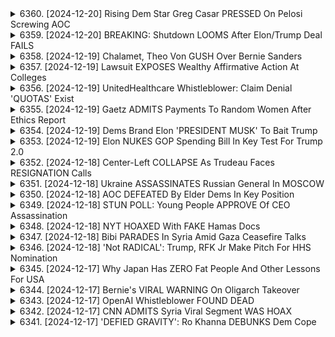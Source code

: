 <details>
<summary>6360. [2024-12-20] Rising Dem Star Greg Casar PRESSED On Pelosi Screwing AOC</summary><br>

<a href="https://www.youtube.com/watch?v=axj2NG0xUao" target="_blank">
    <img src="https://img.youtube.com/vi/axj2NG0xUao/maxresdefault.jpg" 
        alt="[Youtube]" width="200">
</a>

# Rising Dem Star Greg Casar PRESSED On Pelosi Screwing AOC

## 下议员采访内容要点整理

本次访谈聚焦于下议员对政治策略、进取主义组织和胜选议题的观点。

**I. 政治策略与妥协**

*   **胜选目的:** 下议员坚信政治胜选的目的在于统治和帮助人民，而非不择手段地获胜。
*   **妥协的立场:** 下议员反对完全为了胜选而牺牲原则和价值观，并认为政治家应该坚持自身的信念。
*   **胜选与价值:** 下议员认为政治胜选必须与保护民众利益相结合，避免为了赢而做出伤害选民的行为。
*   **与理想主义者的平衡：** 下议员坦言与坚持“宁愿正义落败也不愿不正当获胜”的理想主义者存在分歧，但仍然保持沟通。

**II. 进步主义组织的挑战与合作**

*   **进步性组织的演变：** 下议员认为许多进步性组织不再依赖基金会资助，而是更多地依靠成员制模式。这使得这些组织拥有了更高的自主性和影响力。
*   **与民主党合作：** 下议员观察到，进步性组织与企业民主党人之间的关系仍然紧张，某些企业民主党人倾向于妥协以求胜选。
*   **挑战与应对：** 下议员认为，进步性组织需要学习如何更好地发挥其力量，并通过与民主党建立合作关系来实现其目标。
*   **议员的角色：** 下议员强调议员有权决定自己的行动和言论，不应被外部力量左右。

**III. 政治斗争与民众视角**

*   **政治斗争的常态:** 下议员指出，政治家在工作中必然会面临反对和压力，这是常态。
*   **民众沟通的重要性:** 下议员强调与民众保持沟通非常重要，并表示自己经常在日常生活中受到民众的关注和反馈。
*   **Zoning 与社区影响:** 下议员特别提到 zoning (区域规划) 对社区发展的影响，并强调其重要性。

**IV. 进取主义 (Progressive) 领导的崛起**

*   **进步领导力量:** 下议员称，选出更多进取主义的领导人，不代表需要牺牲民众利益去换取胜利，而是应该尽一切努力避免灾难发生。
*   **争取多数力量的价值：** 下议员强调争取大多数人民的支持，对抗宣传攻势，避免负面后果。

总的来说，下议员的观点倾向于兼顾政治现实与理想主义，既重视胜选的重要性，又强调原则底线和民众利益。
</details>

<details>
<summary>6359. [2024-12-20] BREAKING: Shutdown LOOMS After Elon/Trump Deal FAILS</summary><br>

<a href="https://www.youtube.com/watch?v=R74wLT9BrNE" target="_blank">
    <img src="https://img.youtube.com/vi/R74wLT9BrNE/maxresdefault.jpg" 
        alt="[Youtube]" width="200">
</a>

# BREAKING: Shutdown LOOMS After Elon/Trump Deal FAILS

## 對美國政府預算談判及共和黨內鬥的整理分析 (基於提供的文本)

以下針對所提供的文本內容進行重點整理，以小節形式呈現並使用正式用語：

**I. 當前情勢總覽**

*   **預算僵局與拍賣邊緣:** 美國聯邦政府預計可能於今晚(文本發表時)午夜陷入停擺，預算談判陷入僵局，令政府運作面臨風險。
*   **多位重要人物參與談判:** 對話核心為總統川普、自由派共和黨員 (如 Chip Roy)、意識形態立場明確的伊隆·馬斯克 (Elon Musk)、以及眾議院院長麥克·強森 (Mike Johnson)。
*   **缺乏明確共識:** 目前各方未能達成任何有意義的共識，可能需要進一步調整方案。

**II. 共和黨內鬥分析**

*   **川普與伊隆·馬斯克的權力動向:** 馬斯克試圖挑戰川普於共和黨內的權威地位，兩人在黨內影響力形成對峙。
*   **意識形態分歧:** 川普和馬斯克在政府治理方向上存在顯著差異：
    *   **川普:** 強調實用主義，缺乏堅定意識形態立場，更注重政治可行性和迎合選民而非理論性考量。
    *   **馬斯క్:** 持有強烈自由意志主義立場，強調政府精簡、削減開支，但政策方向可能與民眾實際需求脫節。
*   **兩者的政治立場差異:** 馬斯克讚賞批評貿易障礙的哈維爾·馬雷 (Javier Milei)，但此舉與川普過去的政策主張相悖。
*   **共和黨內派系的立場差異:**
    *   **自由派 (如 Chip Roy):** 傾向於推動削減開支和政府精簡，並試圖說明政策給予選民的理由。
    *   **溫和派 (如保羅·萊恩, 克文·麦卡锡):** 傾向於彌合黨內分歧。

**III. 重要議題的敏感性**

*   **削減開支的爭議：** 馬斯克提議削減政府開支，包括兒童癌症研究等項目，引發爭議。此舉可能對選民造成負面影響。
*   **社會福利的爭議:** 馬斯克暗示社會保障體系存在問題，加劇了社會福利相關政策的爭議。

**IV. 川普的策略與動機**

*   **喜歡黨內競爭：** 川普可能樂於看到黨內競爭，認為此舉更有利於強化自身的政治地位。
*   **注重戲劇性：** 川普熱衷於創造戲劇性氛圍，並享受黨內衝突。

**V. 結論與展望**

*   **局勢不明朗：** 目前的預算談判及其共和黨內鬥局勢複雜，未來走向難以預測。
*   **可能達成妥協：** 雖然局勢緊張，但各方仍有可能在最後時刻達成暫時性的妥協方案。
*   **關注議題發展：** 美國聯邦政府的預算談判，以及共和黨內鬥，將持續影響美國政治發展。

希望以上整理對您有所幫助。
</details>

<details>
<summary>6358. [2024-12-19] Chalamet, Theo Von GUSH Over Bernie Sanders</summary><br>

<a href="https://www.youtube.com/watch?v=KRkqJ6mcffY" target="_blank">
    <img src="https://img.youtube.com/vi/KRkqJ6mcffY/maxresdefault.jpg" 
        alt="[Youtube]" width="200">
</a>

# Chalamet, Theo Von GUSH Over Bernie Sanders

以下是對這段說話內容的重點整理，以正式用語和條列式呈現：

**一、選舉與黨內動態**

*   **總統候選人支持度：** 發言者認為民主黨的派特·巴特吉格（Pete Buttigieg）有潛力成為強勁的總統候選人，並對其在2024年上議院選舉中的勝利充滿樂觀。
*   **媒體影響力：** 強調擺脫自由派機構的鐵腕控制，認為這將創造更多可能性，並為政治格局帶來變革。
*   **黨內意見分歧：** 提到民主黨內對不同候選人的支持度，以及媒體對這些候選人的影響。
*   **選舉策略：** 質疑傳統的選舉策略，例如賓州、密西根州等地點的重要性、以及在葡萄酒洞穴舉辦資金籌措活動等。

**二、政策及政治議題**

*   **運輸政策：** 提到巴特吉格擔任運輸部長所做的貢獻，以及現階段航空運費和相關政策問題。
*   **醫療保健議題：** 提及與醫療保健相關的討論，並計畫就此與馬特·布朗寧（Matt Borning）進行交流
*   **CRS與政策分析：** 強調CRS（國會研究服務處）報告和政策分析對節目的重要性，以及對未來幾年政治的潛在影響。
*   **政府運作：** 關注政府運作及任何潛在的政府停擺事件。

**三、節目及媒體策略**

*   **節目定位：** 強調節目內容以分析時事、政策和選舉議題為主。
*   **節目贊助：** 感謝高級贊助者的支持，認為他們的贊助是節目得以運作的基礎。
*   **休息計畫：** 表示將減少內容產出，以讓製作團隊獲得休息，但將保持不定期的更新。
*   **內容回顧：** 告知觀眾，會將今年最佳的影片片段和突發事件進行整理，以供回顧。
*   **未來計畫：** 預告將會分享關於內部資訊和其他內容的更新。

**四、對聽眾及贊助者的感謝**

*   **感謝贊助者：** 強烈表達對高級贊助者的感激之情。
*   **祝福聽眾：** 向聽眾送上新年祝福和假期的祝福。
*   **分享及訂閱：** 鼓勵觀眾分享節目並訂閱breakingpoints.com，以獲得完整內容和支援獨立媒體。

**總結：**

整體內容涵蓋了美國政治的選舉動態、政策議題、媒體影響以及節目的運營與發展。發言者不僅對特定候選人寄予厚望，更強調獨立媒體的重要性及對聽眾和贊助者的感謝，並對未來的節目內容做出了預告。
</details>

<details>
<summary>6357. [2024-12-19] Lawsuit EXPOSES Wealthy Affirmative Action At Colleges</summary><br>

<a href="https://www.youtube.com/watch?v=3N4jDp44bZU" target="_blank">
    <img src="https://img.youtube.com/vi/3N4jDp44bZU/maxresdefault.jpg" 
        alt="[Youtube]" width="200">
</a>

# Lawsuit EXPOSES Wealthy Affirmative Action At Colleges

## 演講內容重點整理：財富差異、肯定性行動和大學招生

以下為演講內容重點整理，以條列格式及小節區分：

**第一節：財富差距概述**

*   **差距程度：** 演講者指出，美國白人家庭平均資產為28.5萬美元，而黑人家庭則為4.5萬美元，差距超過 6 倍。 
*   **資料來源：** 此數據來自2022年的資料
*   **歷史因素：** 強調歷史上的種族歧視，特別是在住宅方面的歧視 (例如：紅線政策)造成現在的財富差距。
*   **近期因素：** 指出 2008 年金融危機和 2010 年之後的房地产复苏加劇了財富差距。 低收入者，特別是非裔和拉丁裔家庭，受到的影響比白人家庭更嚴重。

**第二節：財富差距統計的解讀**

*   **平均數的局限性：** 演講者批評使用平均數來衡量財富差距，因為平均數被極高資産持有者（例如：Elon Musk）扭曲了真實情況。
*   **中位數的優勢：** 建議使用中位數來更準確地呈現財富分配情況。
*   **種族內部差距：** 強調即使在相同種族群體內，財富分配也存在不均。
*    **種族差距的複雜性：**  強調並非種族本質導致差異，而是歷史及現代社會結構導致的結果。

**第​三​節​：​肯定​性​行動​和​大學​招生**

*   **肯定性行動的成效：** 演講者質疑肯定性行動是否成功縮小了財富差距，尤其是在最頂層（0.1%）的階層中。
*   **遺產招生制度：** 強烈批評遺產招生制度 (legacies) 造成的不公平，認為這使得富裕階層的子孫更容易入場大學。
*   **呼籲改革：** 建議廢除遺產招生制度，並對大學招生制度進行改革，以確保更公平的競爭環境。
*   **金钱影響：** 批评大學捐款能大幅提高子女進入名校機會，认为这是一种特殊的歧视。

**第​四​節​：​總結及呼籲**

*   **關注中產階級：** 表達了對將重點放在縮小中產階級和富裕階級之間的差距，而非僅僅多元化頂層階級的觀點。
*   **批判平均值：** 再次強調使用平均數來評估財富差距的局限性，並呼籲使用更準確的統計指標。
*   **支持獨立媒體：** 呼籲觀眾支持獨立媒體，並鼓勵通過「按讚」和評論來分享演講內容。

**總結：**

演講者深入分析了美國的財富差距，指出了影響因素，並對肯定的行動及大學招生制度提出了批評，呼籲對制度進行改革，以創造更公平、更具包容性的社會。
</details>

<details>
<summary>6356. [2024-12-19] UnitedHealthcare Whistleblower: Claim Denial 'QUOTAS' Exist</summary><br>

<a href="https://www.youtube.com/watch?v=faHoXW_VaDk" target="_blank">
    <img src="https://img.youtube.com/vi/faHoXW_VaDk/maxresdefault.jpg" 
        alt="[Youtube]" width="200">
</a>

# UnitedHealthcare Whistleblower: Claim Denial 'QUOTAS' Exist

## Louis Thompson 事件及其對美國公眾議題的影響 – 重點整理

**一、案件概要與指控**

*   **嫌疑人:** Louis Thompson 因射殺 Brian Thompson 而被指控。
*   **指控重點:** 除了殺人罪之外，Thompson 還被以「恐怖主義」罪名起控，引發爭議。
*   **案件爭點:** 對於以恐怖主義罪名指控 Thompson 是否合理，以及案件是否受到政治動機影響，各方存在激烈辯論。
*   **現場證詞:** 現場參與者表示，Thompson 在襲擊事件發生時，現場有麥克與瑞恩在錄音室，且瑞安透露麥克有食物過敏症。

**二、恐佈主義定義與適用疑慮**

*   **定義問題:** 案件引發對「恐怖主義」定義的討論，以及在該案件中的適用性是否合適。
*   **政治動機疑慮:** 擔心對 Thompson 以恐怖主義罪名起控，是受到政治動機驅使，意圖藉此強化特定立場。
*   **與1月6日事件的比較:** 有人指出，Thompson 與1月6日國會山莊事件中所涉嫌人士皆被以刑事罪名起訴，未以恐怖主義罪名起控，引發對起訴標準的不滿。

**三、公眾議題關注度轉移**

*   **醫療保健議題升至第二位:** 根據《經濟學人》的追蹤調査，Louis Thompson 槍擊事件後，醫療保健議題的關注度迅速提升，超越移民議題，成為美國人最關心的議題之一。
*   **選舉時期的議題漠視:** 案例突顯了民主黨在醫療改革議題上未能採取有力行動，以及在選舉期間對醫療議題的忽視。
*   **進步理念的倒退:** 儘管歷史上民主黨在推動醫療改革上取得一定進展，但由於內部因素及外部壓力，如Bernie Sanders的Medicare for All倡議受到捐款者阻撓，導致進步理念在醫療改革上倒退。

**四、公眾態度變化與影響**

*   **社會關注度提升:** 槍擊案以及後續爭議顯著提升了公眾對醫療體系問題的關注。
*   **潛在的政治影響:** 本案可能在未來選舉中影響選民的投票意向。
*   **促進討論:** 鼓勵人們就醫療改革議題展開討論和尋求解決方案。
</details>

<details>
<summary>6355. [2024-12-19] Gaetz ADMITS Payments To Random Women After Ethics Report</summary><br>

<a href="https://www.youtube.com/watch?v=lcEmiG3autc" target="_blank">
    <img src="https://img.youtube.com/vi/lcEmiG3autc/maxresdefault.jpg" 
        alt="[Youtube]" width="200">
</a>

# Gaetz ADMITS Payments To Random Women After Ethics Report

以下是根據提供的文本的清晰、客觀的重點摘要，以正式術語和分段形式呈現：

**一、議員 Matt Gaetz 的行為不端指控**

*   **財務支出爭議：**Gaetz 被指出曾向交往對象或未交往對象提供財務援助，其行為引發對其資金使用的質疑。
*   **潛在犯罪嫌疑：** 這些財務支出可能違反聯邦法律，包括與性交易相關的規定。
*   **政治動機：** 指控者認為，這些指控是針對 Gaetz 的政治抹黑，旨在破壞他的政治生涯。

**二、Gaetz 未來的政治前景**

*   **參議院/總督競選：** Gaetz 有意角逐佛羅里達州的參議員或州長職位，但目前尚不確定。
*   **One America News (OANN) 連結：**  原本Gaetz希望透過OANN 作為跳板，但與該媒體老闆Stenhouse 關係破裂。
*   **潛在影響：** 上述事件可能影響 Gaetz 的政治生涯，阻礙他參選更高職位。

**三、佛羅里達州選舉政治動態**

*   **Larra Trump 的參選意圖：** Larra Trump（唐納·川普的女兒/媳婦）據稱可能角逐佛羅里達州參議員職位。
*   **選舉策略：** 參選者可能透過被指派議席、而非正式選舉，以降低參選風險。
*   **Ron DeSantis 的影響：** 前佛羅里達州州長 Ron DeSantis 可能會影響該州的選舉結果。

**四、媒體與政治的關係**

*   **OANN 的角色：** 一些評論員認為，OANN 與 Gaetz 之間存在合作關係，但似乎已破局。
*   **媒體偏袒與政治操弄：** 這些事件突顯了媒體與政治之間複雜的關係，以及可能發生的偏袒和操弄。

**五、其他相關因素**

*   **Gaetz 家庭背景：** Gaetz 出身富裕家庭，可能利用其財力影響政治活動。
*   **個人過往：** Gaetz 過往行為不端，包含不當的派對生活，可能成為對手攻擊的弱點。
*   **對共和黨獨立媒體的推廣：** 視頻的發布者強調獨立媒體的重要性，並呼籲觀眾訂閱以支持他們的發展。

希望這個摘要對您有所幫助。
</details>

<details>
<summary>6354. [2024-12-19] Dems Brand Elon 'PRESIDENT MUSK' To Bait Trump</summary><br>

<a href="https://www.youtube.com/watch?v=bti3TQITJyo" target="_blank">
    <img src="https://img.youtube.com/vi/bti3TQITJyo/maxresdefault.jpg" 
        alt="[Youtube]" width="200">
</a>

# Dems Brand Elon 'PRESIDENT MUSK' To Bait Trump

## 政府關閉與債務上限爭端重點整理

根據上述文本，以下是關於美國政府可能關閉、以及與債務上限相關爭端的重點整理：

**一. 潛在政府關閉的原因與推動者**

*   **伊隆·馬斯克的態度：** 馬斯克在社交媒體上呼籲政府關閉，似乎為推動關閉埋下伏筆。
*   **共和黨的策略：** 共和黨可能利用政府關閉作為談判籌碼，以推行預算緊縮措施。
*   **民主黨的立場：**  部分民主黨人不願與共和黨妥協，呼籲永久廢除債務上限。
*   **政治動機：** 拜登政府可能藉政府運作困難，降低國內支持度，打擊共和黨聲勢。

**二. 債務上限爭端**

*   **民主黨主張：** 永久廢除債務上限，理由是其成為政治人質的工具，毫無意義且過時。
*   **共和黨立場：**  緊縮財政，可能不接受永久廢除債務上限的方案。
*   **潛在後果：** 永久廢除債務上限可能導致無法控制的政府支出，反之，維持債務上限則可能持續以關閉政府威脅。
*   **特朗普因素：** 特朗普願意採取非常規手段（例如「湊硬幣」），並且不在乎程序上的爭議。

**三. 政府關閉可能的影響**

*   **旅遊問題：** 在聖誕節等旅遊高峰季節，政府關閉將嚴重影響旅客，可能引發民眾不滿。
*   **政府運作：** 聯邦政府各部門停運，可能導致多項政府服務中斷，甚至影響國家安全。
*   **國立公園：** 可能會以2013年的方式關閉國立公園，加劇民眾不滿情緒。
*   **軍事/安全影響：** 關閉可能影響到數百萬士兵與軍人的待遇與運作。

**四. 政治策略分析**

*   **拜登政府策略：** 可能利用政府關閉作為政治籌碼，降低共和黨支持度。
*   **民主黨內部分歧：**  部分民主黨人認為，如果共和黨不願妥協，就應該永久廢除債務上限。
*   **共和黨策略：** 以預算緊縮為由，要求民主黨做出讓步。
*   **策略性妥協：** 針對債務上限，民主黨與共和黨有可能在短時間內達成協議，但爭議點依然存在，長期而言，難以完全解決。

**五. 支持 Breaking Points：**

*   鼓勵觀眾點讚、評論與分享。
*   建議觀眾訂閱 breakingpoints.com 以免費接收節目資訊。
*   鼓勵觀眾支持獨立媒體，以協助節目發展。
</details>

<details>
<summary>6353. [2024-12-19] Elon NUKES GOP Spending Bill In Key Test For Trump 2.0</summary><br>

<a href="https://www.youtube.com/watch?v=IzL1vO2WPnY" target="_blank">
    <img src="https://img.youtube.com/vi/IzL1vO2WPnY/maxresdefault.jpg" 
        alt="[Youtube]" width="200">
</a>

# Elon NUKES GOP Spending Bill In Key Test For Trump 2.0

好的，這是一份對你提供的文字內容的重點摘要，以小節和條列式呈現：

**一、背景：政治力量的融合和衝突**

*   談話的主軸圍繞著美國前總統特朗普和科技推廣者伊隆·馬斯克之間的合作潛力，及其潛在的政治和意識形態摩擦。
*   分析關注兩人合作可能如何影響美國的未來政治方向及政策制定。

**二、特朗普與馬斯克意識形態的差異**

*   **社會保障與醫療保健：**
    *   特朗普承諾不觸碰社會保障、醫療保險和醫療補助（Medicare），這在他2016年競選時是關鍵承諾。他現在對這三個項目的態度有所軟化，表示可能會尋求削減浪費和欺詐行為。
    *   馬斯克傾向於削減社會保障和醫療保險的開支，這與特朗普的立場不同。
*   **關稅：**
    *   特朗普一直支持積極的關稅政策，這對國內產業有一定的保護作用。
    *   馬斯克則支持取消關稅，這與特朗普的關稅保護主義立場相悖。
*   **意識形態：**
    * 馬斯克被認為是一個更加堅定的意識形態人士，而特朗普的意識形態在不同時期會有轉變。

**三、合作的潛在影響**

*   **政治方向：** 馬斯克對社會保障、醫療保險和關稅的立場可能會對特朗普的政策產生影響，從而改變美國的政策走向。

**四、政策細節的灰色地帶**

* 馬斯克試圖區分改革與削減社會保障、醫療保險等開支，認為減少浪費和欺詐行為並不是在削減福利。但這些細微的區別經常會引發爭議。

**五、結尾**

*   強調了在複雜的政策問題上，要進行客觀的分析並釐清各個立場的微妙差異，是一項具有挑戰性的任務。

**總結：**

這段文字探討了特朗普和馬斯克之間潛在的合作及其可能帶來的影響。儘管兩人在某些議題上存在共識，但在社會保障、醫療保險和關稅等關鍵政策問題上存在意識形態差異，這可能會對美國的未來政策走向產生複雜的影響。
</details>

<details>
<summary>6352. [2024-12-18] Center-Left COLLAPSE As Trudeau Faces RESIGNATION Calls</summary><br>

<a href="https://www.youtube.com/watch?v=AwcQFm_QndM" target="_blank">
    <img src="https://img.youtube.com/vi/AwcQFm_QndM/maxresdefault.jpg" 
        alt="[Youtube]" width="200">
</a>

# Center-Left COLLAPSE As Trudeau Faces RESIGNATION Calls

## 重要議題摘要：歐洲與美國政局分析 (Breaking Points)

以下是根據文字內容整理的重點摘要：

**I. 歐洲政局動盪：失靈的議會制度與右翼民粹勢力崛起**

*   **政治僵局與無效率:** 歐洲議會制度呈現停滯狀態，政治陣營彼此對立，導致重大議案難以通過，政策經常左右搖擺，實際變革停滯不前。
*   **極右勢力崛起 (AFD):**  德國另類選擇黨 (Alternative für Deutschland, AFD) 在歐洲議會選舉中取得顯著進展，預計將獲得約 10-15% 的選票，可能影響歐洲政治格局。
*   **民粹主義與反移民情緒:** AFD 崛起的背後，反映了歐洲社會對移民問題及其經濟影響的焦慮，以及對傳統政治體制的失望。特別是敘利亞難民問題持續發酵。
*   **歐洲議會內部矛盾:** 各政治黨派之間缺乏共識，使得政府組成困難，需要多黨合作，但各黨立場分歧過大，導致政治運作困難重重。

**II. 美國政治現狀：權力轉換與內部分裂**

*   **川普回歸可能性:** 美國總統選舉中，川普再次競選總統的可能性，將加劇國內外不穩定性。
*   **兩極分化與議會僵局:**  美國議會內部存在深刻的分歧和黨派對立，導致議案審批困難，政治運作效率低下。
*   **左派與右派的失敗:** 歐洲和美國的政治局勢都反映了議會民主制度的弊病，可能需要探索全新的政治模式。
*   **民主制度受挑戰:** 民主制度的優點正在受到質疑，例如，選民參與度和政治代表性等問題值得反思。

**III. 趨勢與展望**

*   **打破常規的政治力量:** 政治常規正在被打破，新的政治力量正在崛起，他們可能改變原有的政治格局。
*   **地緣政治風險增加:** 川普回歸可能加劇地緣政治風險，歐洲地緣政治局勢也面臨多重挑戰。
*   **政治策略調整:** 各政治黨派需要調整政治策略，以適應新的時代背景和選民需求。
*   **對議會民主的反思:**  需要深入反思議會民主制度的優缺點，並探索新的政治模式。

**未來節目預告:**

*   節目將邀請眾議院進步派議員聯會主席 Greg Casar 參與討論，探討歐洲和美國的政治局勢、戰術和策略，並分析最新動向。
*   推薦關注 Breaking Points Premium 頻道，以提前收聽完整版的節目內容。
</details>

<details>
<summary>6351. [2024-12-18] Ukraine ASSASSINATES Russian General In MOSCOW</summary><br>

<a href="https://www.youtube.com/watch?v=20xgV81IQg4" target="_blank">
    <img src="https://img.youtube.com/vi/20xgV81IQg4/maxresdefault.jpg" 
        alt="[Youtube]" width="200">
</a>

# Ukraine ASSASSINATES Russian General In MOSCOW

## 對烏克蘭戰爭資訊來源與西側援助之分析報告

**概述**：此文獻整理自公開播出的新聞節目內容，主要聚焦於烏克蘭戰爭局勢的評估，特别是關於西側援助、俄羅斯及烏克蘭經濟狀況、以及北朝鮮可能參與戰事的爭論。文獻強調情報來源的驗證困境、宣傳效應、以及對資訊可信度的質疑。

**一、 戰爭局勢與西側援助之動搖**

*   **政治情勢轉變**：西方對烏克蘭的援助意願正受到質疑，主要源於對於戰爭長期化的擔憂以及援助效果的反思。
*   **經濟狀況評估**：俄羅斯和烏克蘭的經濟狀況均面臨挑戰，但其具體情況在文獻中未詳述。
*   **潛在的政治操縱**：文獻批評指出，某些情報可能被有意扭曲，以作為增加戰資的藉口，凸显了對戰争宣傳和政治動機操弄的擔憂。

**二、 對北朝鮮參與戰事的爭論與情報驗證難度**

*   **北朝鮮潛在參與**：文獻關注近期關於北朝鮮軍隊可能被派往烏克蘭参戰的訊息，主要來源為北約情報。
*   **證據不足與證據销毁**：文獻質疑相關信息的證據確鑿性，同時批評俄羅斯可能銷毀證據（如焚燒屍體以隱瞞北朝鮮士兵的身分）。
*   **訊息驗證困難**：由於缺乏獨立驗證途徑和證據的可靠性問題，對於北朝鮮參與戰事的說法存在高度不確定性。

**三、 對情報來源與可信度之質疑**

*   **情報來源可信度**: 文献强烈质疑情报來源的可信性，特别是来自北約等情報机构的消息。
*   **宣傳效應**：文獻強調，某些主張（如北朝鮮參戰）可能被刻意放大，以操縱公眾舆論並獲取更多資金援助。
*   **資訊真實性驗證困難**: 文獻指出，在缺乏實際證據的情況下，很難判斷北朝鮮是否真的參與了戰爭，并且情報的真实性难以验证。

**四、 結論與反思**

*   **信息辨識的重要性**: 文獻強調，在衝突期間，對信息來源進行批判性評估，並獨立驗證資訊的真實性至關重要。
*   **政治動機与宣传:** 文獻指出要警惕政治動機和宣传效應對信息傳播的影響，避免被誤導。
*   **情報驗證的挑戰**: 文獻凸顯戰爭期間情報收集和驗證的困難，強調獨立調查與公開證據的重要性，以確保資訊的客觀性與可信度，而非单纯依赖單一渠道的情報。
</details>

<details>
<summary>6350. [2024-12-18] AOC DEFEATED By Elder Dems In Key Position</summary><br>

<a href="https://www.youtube.com/watch?v=Hlccakrc0SE" target="_blank">
    <img src="https://img.youtube.com/vi/Hlccakrc0SE/maxresdefault.jpg" 
        alt="[Youtube]" width="200">
</a>

# AOC DEFEATED By Elder Dems In Key Position

以下是這段錄音文字的主要重點，以清晰、客觀的方式整理成小節，並使用條列式格式呈現：

**1. 下議院自由派議員聯盟的戰略和權力鬥爭 (Strategic positioning & Power struggles within the House progressive caucus)**

*   **AOC 的處境：** 錄音內容描述了亞歷山大·O卡西歐-柯蒂斯 (AOC) 在下議院的處境，以及她可能採取的兩種策略：
    *   **融入建立共識：** 爭取現有政治體制接納，融入權力結構的選項。
    *   **打造獨立權力基礎：** 建立以 AOC 為核心的獨立政治勢力，類似伯尼·山德斯或伊莉莎白·華倫的追隨者群體。
*   **基層與黨內的關係：** AOC 意識到選民立場與眾議院議長南希·佩洛西等黨內決策者的立場之間存在差距，並且可以利用這個差距來鞏固自己的政治地位。
* **自由派議員聯盟的潛力：** 若能有效整合，自由派議員聯盟具備強大的政治力量，但成員的政治立場散佈，力量分散不利於團結。

**2. 政府資金法案與議會程序 (Government Funding Bill & Congressional procedures)**

*   **法案通過僵局：** 一項政府的資金法案正面臨通過的挑戰，若無法及時通過，政府可能在週五深夜關閉。
*   **麥克·約翰斯與程序性障礙：** 麥克·約翰斯提交法案以符合審查期限制，但此舉受到保守派議員的阻撓。
*   **自由派議員聯盟的作用：** 自由派議員聯盟通過團結一致投票，成為法案最終通過的關鍵因素。

**3. 政治制度與改革 (Political System & Reform)**

*   **制度僵化：** 政治制度的僵化，使得改革的空間非常有限。
*    **保守派議員の阻撓：** 保守派議員利用議會程序來阻撓改革。
*   **反建制力量：** 一些反建制的力量試圖通過建立新的聯盟來改變議會的運作方式。
* **政治妥協的必要性：** 即使是具有改革意願的政治人物，也需要與民主黨合作才能推動改革舉措。

**4. 對自由派議員聯盟的分析 (Analysis of the Progressive Caucus)**

*   **整合挑戰：** 自由派議員聯盟儘管在議會中具有影響力，但由於內部成員的政治立場多元，在實現團結一致行動方面面臨挑戰。
*   **外部力量的干預：** 外部政治力量試圖分化和削弱自由派議員聯盟。
*   **戰略價值：** 自由派議員聯盟在議會中具有重要的戰略價值，但其影響力可能受到外部干預和內部不協調的影響。

**5. 錄音的結論 (Conclusion of the Recording)**

*   呼籲觀眾觀看Breaking Points，並鼓勵他們訂閱頻道的。
*   提供 Breaking Points 頻道的進階版，讓觀眾能獲得更多獨家內容。
</details>

<details>
<summary>6349. [2024-12-18] STUN POLL: Young People APPROVE Of CEO Assassination</summary><br>

<a href="https://www.youtube.com/watch?v=yxCqEo4py8Q" target="_blank">
    <img src="https://img.youtube.com/vi/yxCqEo4py8Q/maxresdefault.jpg" 
        alt="[Youtube]" width="200">
</a>

# STUN POLL: Young People APPROVE Of CEO Assassination

## 講稿內容重點整理：Tik Tok禁令、地緣政治與數位監管

以下將講稿內容以正式用語分節整理，並採用條列格式，盡量保持客觀中立：

**I. Tik Tok 禁令背景與驅動力 (地緣政治因素)**

*   **禁令主因:** 講者認為，Tik Tok 禁令的潛在動因並非僅僅是數據安全或外國影響，而是更深層的地緣政治因素，即美國試圖限制中國在資訊領域的影響力。
*   **深層政府勢力(Deep State):** 講者認為，深層政府長期以來期望禁止 Tik Tok，因其無法掌控該平台，且中國對平台具有影響力。
*   **10 月 7 日事件的影響:** 以色列/哈馬斯衝突加劇了對美國新聞媒體權威的質疑，人們從 Tik Tok 獲取資訊，並質疑傳統新聞媒體的敘事方式。
*   **國際時事影響:**  在加沙地區發生的事件使 Tik Tok 成為獲取未經審查的即時資訊的重要管道。

**II.  政治動機與法律行動**

*   **法案通過的時機:** 在國際局勢緊張的背景下，美國國會通過強制出售 Tik Tok 的法案，講者認為這是受到了政治環境的影響。
*   **出售阻力:**  講者預計 Tik Tok 不會被出售，暗示該禁令仍將推進。
*   **地緣政治考量:**  禁令背後的核心動機，在於美國對中國在資訊領域的影響力感到擔憂，並試圖維持自身的新聞媒體控制權。

**III. 對數位監管與資訊自由的爭議**

*   **TikTok 禁令的辯論：**  講者認為，對 TikTok 的限制涉及更廣泛的數位監管和資訊自由的爭議。
*   **數據安全與監管權：** 提及數據安全問題，但強調其背後潛在的政治目的。
*   **兒童數位消費限制：**  提出對 16 歲以下青少年限制所有社交媒體消費的建議，認為此舉有助於解決網路成癮和資訊操控等問題。
*   **中美合作的可能性：** 呼籲中美在數位監管領域展開合作，特別是在規範未成年人網路消費方面。

**IV. 對美國數位策略的評估與建議**

*   **數位主權的爭取：** 講者強調了數位主權的重要性，認為美國應維護自身在資訊領域的控制權。
*   **與中國的潛在協議：** 建議美國與中國達成協議，允許 TikTok 在美國繼續存在，但要求中國監管其公民的社交媒體消費。
*   **資訊控制的爭辯：** 講者暗示，美國政府可能傾向於通過數位監管手段，維護其在資訊控制方面的優勢，且可能利用數位平台進行政治宣傳。
*    **對美國政府的質疑：** 質疑美國政府利用數位平台進行政治宣傳的意圖，指出這可能是一種權威主義的趨勢。

**V. 對其他議題的簡略提及：**

*   **烏克蘭事件的影響**。
*   **對中國的無人機技術的質疑**。

**總結：**

講稿著重探討了 Tik Tok 禁令背後的地緣政治動機與複雜性，並質疑了美國政府在數位監管方面的策略。講者提出了一系列建議，旨在平衡國家安全、資訊自由和數位監管之間的關係。
</details>

<details>
<summary>6348. [2024-12-18] NYT HOAXED With FAKE Hamas Docs</summary><br>

<a href="https://www.youtube.com/watch?v=Du33aquxsRc" target="_blank">
    <img src="https://img.youtube.com/vi/Du33aquxsRc/maxresdefault.jpg" 
        alt="[Youtube]" width="200">
</a>

# NYT HOAXED With FAKE Hamas Docs

## 內容重點摘要與小節整理

以下針對提供的長篇文本進行重點整理與歸納式小節整理，力臻客觀與正式。

**一、事件概述：NYT 基於偽造文檔發佈報導導致的爭議**

*   核心爭點：紐約時報 (NYT) 被指控基於偽造或捏造的文件撰寫報導，導致包括學校在內的目標受攻擊，造成人員傷亡。
*   偽造文件的性質：文中強調，這些文件被指控是偽造的，用以支持對哈馬斯利用學校的指控。
*   傷亡人數：文中明確指出，多名平民因這些報導以及報導的前提被殺害，甚至被燒死。

**二、對 NYT 的指控與質疑**

*   **情報來源驗證不足:** NYT 被指責未能有效驗證情報來源，未能對提供的文件進行充分調查。
*   **報導偏頗:** 報導被質疑存在偏頗，旨在為支持特定敘事而操縱公眾輿論。
*   **缺乏透明度與問責:** 對 NYT 對此事件的回應，包括對質疑的回應，表示不滿，認為他們迴避直接問題，且缺乏具體解釋。
*   **缺乏內部審查和問責:** 強調 NYT 在事件發生後未舉行內部會議進行調查和問責，對今後類似事件的發生提出了警示。

**三、媒體生態與 NYT 的地位**

*   **市場壟斷:** 指出 NYT 在媒體行業中的獨特地位，由於其他主要競爭媒體 (華盛頓時報、洛杉磯時報、華爾街日報等) 的衰落，NYT 缺乏有效的監督，因此更難受到問責。
*   **對言論自由的影響:** 強調在缺乏監督的情況下，NYT 可以更自由地操縱信息，對公眾輿論產生巨大影響。
*   **缺乏競爭壓力:** 指出由於競爭對手的衰落，NYT 缺乏推動媒體質量的動力，導致他們可以更容易地迴避責任。

**四、其他媒體的反應與態度**

*   **缺乏有效監督：** 指出其他媒體由於資源有限，無法有效監督 NYT 的行為，導致 NYT 可以更容易地迴避責任。
*   **殖民地主義：** 提到在一些話題上，例如對哈馬斯及其相關文件的報導，媒體普遍缺乏進一步的審查。

**五、對事件發展的預測與思考**

*   **媒體責任缺失：** 預測在缺乏有效監督和問責的情況下，NYT 更有可能繼續迴避責任，對公眾輿論產生負面影響。
*   **對可信度與公眾信任的損害：** 對NYT的行為表達了強烈的擔憂，認為這將長期損害公眾對媒體的信任。
*    **對媒體生態的憂慮：** 擔心在缺乏透明度和問責的情況下，媒體行業將更加不值得信賴。

**重要提示：**

*   本摘要力求客觀呈現文本的核心思想，並以正式的語言進行表達。
*   本摘要並未對文本中的任何觀點進行評價，只是對其內容進行了整理和歸納。
*   本摘要基於提供的文本內容，可能無法涵蓋所有細節。
</details>

<details>
<summary>6347. [2024-12-18] Bibi PARADES In Syria Amid Gaza Ceasefire Talks</summary><br>

<a href="https://www.youtube.com/watch?v=GNKsuIgm0_0" target="_blank">
    <img src="https://img.youtube.com/vi/GNKsuIgm0_0/maxresdefault.jpg" 
        alt="[Youtube]" width="200">
</a>

# Bibi PARADES In Syria Amid Gaza Ceasefire Talks

## 文章重點整理：中東局勢與以色列談判分析 (Breaking Points 訪談摘要)

以下為訪談內容之重點整理，以小節與條列式呈現，力求客觀與正式。

**一、停战协议的进程与疑虑**

*   **协议接近性：** 持续有消息指出停战协议接近达成，但访谈者对此持怀疑态度，认为实际进展可能并不如报道所称。
*   **哈马斯释放人质：** 访谈者提及去年十一月通过停火协议释放了105名人质，认为拜登在此过程中发挥作用。同时，也认为大规模人质释放需要停战协议。
*   **未来局势担忧：** 认为即使达成协议，仍将有数千人因暴力、饥饿、疾病而死亡，且协议本身是在一年后才达到的，与最初目标远期。

**二、以色列的谈判策略与目标**

*   **谈判地点：** 访谈者提到有报道称内塔尼亚胡前往多哈谈判，但随后证实他出席了以色列法庭的腐败审判，并在戈兰高原公开活动。
*   **戈兰高原策略：** 以色列计划在戈兰高原建立滑雪度假村，以占据战略缓冲地带，并增加该区域人口。即使美国国务院表示为临时缓冲地带，以色列则坚持长期定居的计划。
*   **与二国家解决方案的矛盾：** 以色列政府在口头上支持二国家解决方案，却通过实际行动，如在戈兰高原定居和持续战争，破坏该目标的实现，表现出政策矛盾。

**三、局势分析与评价**

*   **人道主义危机：** 强调持续冲突对加沙地带平民造成的巨大苦难，包括缺乏饮用水、药品和食物等基本需求，导致大规模死亡和疾病。
*   **美国的角色：** 访谈者对拜登政府在冲突中的立场持有批评态度，认为其支持大规模杀伤性武器和未能有效推动和平进程。
*   **战略考量：** 以色列在戈兰高原的举动被解读为扩张领土和控制战略资源的一部分，以及对长期地区安全的考量。
*    **真实性与言论不一致：** 指出以色列在某些问题上公开声明与实际行动存在偏差，例如声称支持二国家解决方案却通过实际行动阻碍之。

**四、总结声明**

*   访谈呼吁关注加沙地带的人道主义危机与以色列政府实际行动之间的差距。
*   强调打破信息壁垒和寻求对中东冲突的客观评估的重要性，呼吁关注局势的发展。
*   建议关注Breaking Points频道以获取更多独立视角的深度分析与评论。
</details>

<details>
<summary>6346. [2024-12-18] 'Not RADICAL': Trump, RFK Jr Make Pitch For HHS Nomination</summary><br>

<a href="https://www.youtube.com/watch?v=yJQ9V0IMFzI" target="_blank">
    <img src="https://img.youtube.com/vi/yJQ9V0IMFzI/maxresdefault.jpg" 
        alt="[Youtube]" width="200">
</a>

# 'Not RADICAL': Trump, RFK Jr Make Pitch For HHS Nomination

## Breaking Points 段落重點整理

以下針對提供的文字內容進行摘要，並整理成條列式，以方便理解。

**一. RFK Jr. 的政治可行性與關鍵支持者**

*   **保守派支持：** 共和黨議員 Tom Tillis (湯姆·蒂利斯) 正考慮支持 RFK Jr. 參選總統。
*   **氣候問題共識：** Tillis 對 RFK Jr. 的氣候政策觀點印象良好，認為與自己意見相符，顯示可能獲得保守派支持選民。
*   **氣候議題立場：** RFK Jr. 強調關注塑料污染及整體環境毒物問題，不只關注碳排放，此立場吸引部分保守派選民。

**二. 功能增益研究與疫情的起源**

*   **功能增益研究的資金來源：** 美國國家衛生院 (NIH)、美國疾病控制和預防中心 (CDC) 等機構曾資助武漢病毒研究所進行功能增益研究。
*   **涉及機構：**  美國中央情報局 (CIA)、美國援助局 (USAID)、美國國防部均深度參與生物武器領域的相關研究。
*   **EcoHealth Alliance：** 此組織為美國中央情報局的私人股本公司，曾於2015年資助武漢病毒研究所研究功能增益，並針對疾病爆發模式提出研究申請。

**三. 美國生物安全與國防政策**

*   **國防授權法 (NDAA)：** 年末通過的法案，持續為功能增益研究提供資金。
*   **全球參與中心：** 該部屬接收資金，並可能針對某些網站（如聯邦主義者、每日電訊報）進行打壓。
*   **生物武器風險：** 美國政府機構參與生物武器領域的研究，存在潛在風險。

**四. RFK Jr. 的政治理念與改革視野**

*   **破壞式創新：** RFK Jr. 提倡破壞式創新，旨在徹底改革現有的政治、經濟及環境體系。
*   **產業壟斷問題：** 強調企業對食物和藥品供應的壟斷現象，認為必須進行改革。
*   **整體環境污染：** 強調塑料、化學物質和污染物對人類健康和環境的影響。

**五. RFK Jr. 的政策立場與吸引力**

*   **氣候問題立場：** 關注氣候議題，但更強調塑料污染等其他環境問題，吸引部分保守派選民。
*   **氣候及環境議題融合：** RFK Jr. 不只關注碳排放，更關注地球所面臨的整體問題，避免過度專注於單一議題。
*  **選民認可：**RFK Jr. 的立場顯示他正在努力將不同政治立場的選民吸引過來，特別是那些厭倦了傳統政治路線的人。
</details>

<details>
<summary>6345. [2024-12-17] Why Japan Has ZERO Fat People And Other Lessons For USA</summary><br>

<a href="https://www.youtube.com/watch?v=lCsVkukfJ-Q" target="_blank">
    <img src="https://img.youtube.com/vi/lCsVkukfJ-Q/maxresdefault.jpg" 
        alt="[Youtube]" width="200">
</a>

# Why Japan Has ZERO Fat People And Other Lessons For USA

## 獨白內容重點整理：為何日本是個卓越的國家？

這段獨白詳細闡述了日本之所以成為一個卓越國家的文化、歷史及價值觀。以下是清晰、客觀地整理出的重點：

**一、文化核心價值觀**

*   **互相尊重:** 日本社會強調人與人、個人與集體之間的互相尊重，是維護社會秩序的基礎。
*   **繁榮、尊嚴:** 日本文化致力於創造一個讓所有人都感受到繁榮與尊嚴的環境，追求生活品質與精神層面的提升。
*   **細節與職人精神:** 對細節的執著和對職人技藝的尊重是日本文化的重要特徵，體現在各個產業和日常生活中。
*   **秩序與遵守規則:** 強調遵守規則和維護社會秩序，讓社會運作順暢、人民生活安寧。

**二、 獨特的歷史發展**

*   **積極的學習與改良:** 日本在閉鎖的歷史後，積極派出特使學習世界先進技術和理念，並加以優化改良。
*   **從封建到工業大國的快速转型:** 在短短一代的時間內，從農民社會轉型為擁有強大工業力量的國家。
*   **避免直接發明，注重改良創新:** 日本並非總是追求最初的發明，而是注重對已有技術的改良，使其更實用、可靠。
*   **從錯誤中學習：** 坦承過去的錯誤（例如軍國主義），並從中吸取教訓，重新站立。

**三、 在各個領域的卓越表現**
*  **生活品質極高:** 日本的流行時尚，咖啡文化，披薩等生活品味，在世界範圍內都處於頂尖水準。
*   **高質量產品的代名詞:** 日本產品以其可靠性、耐用性和優秀設計而聞名。
*   **美食天堂：** 日本料理被認為是全球頂尖的美食之一。
*   **高水準的服務業：**強調細節和服務，提供卓越的顧客體驗。

**四、 文化的影響力 與 環境塑造**
*   **文化是塑造環境的關鍵：** 強大的文化和堅實的基礎，可以塑造最優質的環境。
*   **強烈的歸屬感:** 即使少數人擁有海外旅行和英語能力，他們依然對身處的環境感到自豪，不願離開。

**五、 全面總結**
*  日本並無追求「首創」的野心，它專注於「精進」與「改良」，在各個面向都達到了世界頂尖水準。
*   日本的故事提供了啟示，說明一個國家可以如何通過塑造文化，創造一個繁榮、尊嚴和諧的社會。
*   在面對環境壓力時，強大的文化是一股重要的力量，可以引導一個國家做出明智的選擇，建立一個可持續發展的未來。
</details>

<details>
<summary>6344. [2024-12-17] Bernie's VIRAL WARNING On Oligarch Takeover</summary><br>

<a href="https://www.youtube.com/watch?v=hsk6WbPhH2M" target="_blank">
    <img src="https://img.youtube.com/vi/hsk6WbPhH2M/maxresdefault.jpg" 
        alt="[Youtube]" width="200">
</a>

# Bernie's VIRAL WARNING On Oligarch Takeover

## 分析摘要：科技與民主的權力結構轉變

本文分析了特朗普政府的政策方向，以及其背後的權力結構動態與民主制度的矛盾。以下是重點整理：

### 1. 政府運作與民主制度的矛盾
*   **民主的防護機制：** 一個強大且能為人民服務的政府是民主制度成功的基石，也是抵抗極權主義的關鍵。
*   **政府能力與社會福利：** 有效的政府應優先建設人民福祉，例如社會保障、醫療保健和郵政服務，以增加民眾對民主制度的支持。
*   **精英階層的反民主傾向：** 有些精英階層長期以來對民主制度持有疑慮，並試圖通過削弱政府能力來破壞民主制度。

### 2. 特朗普政府的政策目標與策略
*   **削弱政府能力：** 社交保障、醫療保健和美國郵政服務等受歡迎的政府機構，反而成為右翼和反民粹主義的打擊目標，原因在於其普遍性及民意支持度。
*   **推動自由市場：** 將公共服務私有化，減少監管，以利於大型企業獲利，同時削弱政府在社會保障方面的作用。
*   **企業寡頭統治：** 將政治權力轉移到企業和精英階層手中，形成類似封建制度的公司統治體系 (企業神)。

### 3. 權力結構轉變的核心動因
*   **科技與權力的整合：** 科技進步加劇了權力的集中，使得寡頭政治勢力能够更有效地控制資源與信息。
*   **對民主制度的攻擊：** 削弱政府的運作能力，破壞公眾服務，是破壞民主制度的戰略舉動。
*   **精英階層的利益驅動：** 政策目標是為了維護企業寡頭統治的利益，將公共財富轉移到少數人手中。

### 4. 特朗普政府的政策案例分析
*   **美國郵政署：** 試圖解散美國郵政署，以利於 UPS 和 FedEx 等企業獲取利润。
*   **社交保障/醫療保健：** 不斷削減福利費用和限制服務範圍，以降低政府開支和削減福利。

### 5. 核心觀點與警告
*   **寡頭統治威脅：** 美國的寡頭統治已趨於極端，社會控制力達到新的高度。
*   **對民主制度的警惕：** 呼籲人們警惕精英階層對民主制度的攻擊，並努力維護民主價值。

**總結：**

本文對美國政治的權力結構轉變進行了深刻分析，指出科技進步和寡頭政治勢力的擴張對民主制度構成了嚴峻挑戰。作者呼籲人們警惕精英階層的操縱，並努力維護民主價值，防止社會權力过度集中。
</details>

<details>
<summary>6343. [2024-12-17] OpenAI Whistleblower FOUND DEAD</summary><br>

<a href="https://www.youtube.com/watch?v=sYlPQiKy_Ws" target="_blank">
    <img src="https://img.youtube.com/vi/sYlPQiKy_Ws/maxresdefault.jpg" 
        alt="[Youtube]" width="200">
</a>

# OpenAI Whistleblower FOUND DEAD

以下は、提供されたテキストの主要ポイントの要約です。内容は、AI開発、市場支配、規制、および政治的影響に集中しています。

**1. AI開発と市場支配**

*   **OpenAIとMicrosoftの提携:** OpenAI (Soraモデル) がMicrosoftと提携することで、市場支配力を確立し、競争相手の参入を困難にしている。偽のライセンス契約作成や、Microsoftのオフィス環境との統合などがその一環。
*   **独占的コントロール:** Microsoftのような独占的なコントロールは、Open Sourceよりも懸念される。（一方、Open Sourceが常に解答ではないという意見もある。）
*   **Nvidiaの重要性:** Nvidiaの四半期決算は米国経済全体に影響を及ぼす可能性があり、その重要性が強調される。

**2. イノベーションと規制**

*   **規制の必要性:** 人類の利益のために、AI新技術に対する政府の規制が必要。少数の人の利益のために、AIが利用される状況を回避する必要がある。
*   **基準設定の重要性:** 設定された基準（例えば、ソーシャルメディアのモデレーション）を確立することが、問題解決につながる。インターネットの初期と似た状況を避け、明確な基準を確立する必要がある。
*   **セクション230の議論:** インターネット初期に制定されたセクション230の議論を引き合いに出し、規制に失敗すると同様の状況に陥る可能性を指摘している。

**3. 政治的影響とロビー活動**

*   **ロビー活動の活発化:** ワシントンD.C.において、巨大な規模のロビー活動が活発化している。S&P500に代表される企業の株価変動が、米国経済全体に影響を与える可能性がある。
*  **過去の状況との比較:** インターネットが普及し始めた頃の状況と比較し、現在のような規制がなければ、同様の混乱が起こる可能性があると示唆している。

**4. その他の重要な視点**

*  **Elon Muskの重要性:** Elon Muskは世界で最も影響力のある人物の一人であり、その行動が重要な意味を持つ。
*  **技術アクセスの重要性:** 少数精鋭の支配ではなく、多くの企業や個人がAI技術にアクセスできるような環境が理想的である。
</details>

<details>
<summary>6342. [2024-12-17] CNN ADMITS Syria Viral Segment WAS HOAX</summary><br>

<a href="https://www.youtube.com/watch?v=9o_fTAcGn4M" target="_blank">
    <img src="https://img.youtube.com/vi/9o_fTAcGn4M/maxresdefault.jpg" 
        alt="[Youtube]" width="200">
</a>

# CNN ADMITS Syria Viral Segment WAS HOAX

## CNN 報導敘利亞問題爭議之重點整理：

以下整理發言者對於 CNN 報導敘利亞問題爭議的觀點與論述，分為多個小節呈現，並以條列格式歸納重點：

**一、對 CNN 報導內容的質疑與批評：**

*   **報導真實性爭議：**發言者質疑 CNN 報導敘利亞問題時，呈現的故事是否真實客觀，認為其中存在未經查證的資訊或扭曲的內容。
*   **媒體報導標準的缺失：**批評 CNN 作為新聞媒體，缺乏嚴謹的事實查證機制，未對情報來源進行充分驗證，直接將不實資訊呈現給觀眾。
*   **製作團隊責任歸屬：**認為此次爭議不僅是記者個人責任，更涉及整個製作團隊（包括製作人、執行製作人、以及上層管理人員）的疏失，未能確保報導的真實性。
*   **早期指出不實報導：**發言者提出Dan Rather (CBS News 前記者) 的事件，以及Glenn Greenwald (獨立媒體記者) 在早期就指出伊拉克戰爭與炭疽病事件的不實資訊，作為警惕與参照。
*    **缺乏獨立思考：**質疑CNN 似乎沒有獨立思考，而是輕易相信並播報錯誤資訊。

**二、對 CNN 報導爭議的根源分析：**

*   **過往媒體報導的歷史遺留：**強調過去新聞報導中就存在不真實的資訊，但由於缺乏足夠的監督與揭露，這些不實資訊長期以來被掩蓋。
*   **網路時代資訊亂象：**認為網路時代資訊傳播速度加快，但同時也增加了偽資訊與不實資訊氾濫的風險，使得辨別真相更加困難。
*   **媒體偏見與政治操控：**暗示媒體可能受到政治力量的干預，呈現帶有偏見的報導，損害新聞的客觀性與公信力。

**三、對媒體行業的反思與建議：**

*   **建立更嚴謹的報導機制：**呼籲媒體建立更完善的事實查證機制，對情報來源進行多方驗證，確保報導的真實性與客觀性。
*   **提升記者專業素養：**強調提升記者的專業素養與倫理道德，培養獨立思考能力與批判精神。
*   **支持獨立媒體的發展：**鼓勵支持獨立媒體的發展，打破傳統媒體壟斷，促進新聞訊息的多樣化與多元化。
*   **呼籲媒體負起社會責任：**呼籲媒體負起社會責任，以客觀公正的態度呈現新聞訊息，維護公共利益。

**四、對獨立媒體的贊賞：**

*   **Glenn Greenwald 為先驅:** 讚賞 Glenn Greenwald 在過去獨立揭露的真相，以及在炭疽病事件與伊拉克戰爭真相中的貢獻。
*   **獨立媒體的影響力：** 發言者認為，這些獨立媒體為其他媒體樹立了標準，並且引發了對信息來源的反思。

**五、鼓勵獨立媒體的支持：**
*   **支持獨立媒體發展：**鼓勵大家支持獨立媒體，通過BreakingPoints docomo 網站訂閱和支持，為獨立媒體的未來做出貢獻。

總體而言，發言者強烈質疑 CNN 報導的真實性客觀性, 認為其不僅是個別問題, 更涉及媒體行業整體的可信度, 並呼籲媒體反思自身責任, 同时支持独立媒体发展。
</details>

<details>
<summary>6341. [2024-12-17] 'DEFIED GRAVITY': Ro Khanna DEBUNKS Dem Cope</summary><br>

<a href="https://www.youtube.com/watch?v=4Q9frVXKIv8" target="_blank">
    <img src="https://img.youtube.com/vi/4Q9frVXKIv8/maxresdefault.jpg" 
        alt="[Youtube]" width="200">
</a>

# 'DEFIED GRAVITY': Ro Khanna DEBUNKS Dem Cope

## 聯邦眾議員訪談重點總結：醫療、政治與政策

以下為聯邦眾議員訪談的重點整理，分為醫療改革、政治策略與其他議題三部分：

**一、醫療改革 (Healthcare Reform)**

*   **現有醫療體系的弊病：** 聯邦眾議員批評現有醫療體系存在大量漏洞，造成患者無法獲得合理的治療。統計顯示，42%的癌症患者在診斷後兩年內會花光所有積蓄，許多患者因此拒絕治療或放棄藥物。
*   **改革方向：** 代表主張推動全民醫療（Medicare for All），認為這是解決醫療危機的最佳方案。同時強調，患者不應受到醫療分配的限制或指派。
*   **具體措施：**
    *   **擴大Medicare範圍：** 確保所有美國人都能享受Medicare的保障, 但保留患者選擇私人醫師、護士及醫院的權利.
    *   **簡化保險流程：** 藥品由醫生開方，並由 Medicare 承擔費用，私人保險公司理應承擔相同費用.
    *   **揭露體系腐敗：** 聯邦眾議員指控美國醫療體系存在腐敗現象，私人保險公司與PBM (Pharmacy Benefit Manager) 共謀，利用止痛藥 (例如：Oxycotin) 圖利.
*   **面對政治阻力：** 儘管遇到政治阻力，他仍然認為推動全民醫療是正途，並批評認為這不可能的人缺乏魄力。

**二、政治策略 (Political Strategy)**

*   **專注政策，而非單純反對：** 強調政府需要專注解決實際問題，而非單純批評對手。他提到，政府應公開解釋為何不提高最低工資、減輕企業稅，以及為何不停止資產外流等問題。
*   **與人民建立連結：** 反對只關注口號和反對立場，主張積極關注實際問題，與人民建立連結。
*   **領導者的作用：** 以富蘭克林·羅斯福總統為例，強調領導者需要具有號召力和統籌能力，調動各方資源解決問題。
*   **公眾信任的重建：** 提及根據調查顯示，只有 20% 的人認為聯邦政府能解決問題，因此亟需重建公眾對政府的信任。

**三、其他議題 (Other Issues)**

*   **醫療保障與就業：** 強調醫療保障是社會發展的基石，同時亦應積極創造就業機會和高薪工作。
*   **保險制度的透明度：** 患者往往不知道 Medicare 是聯邦政府的計畫, 需要加強宣導.
*    **反對單純的政治對立：** 聯邦眾議員認為，應該專注解決實際問題，而非陷入單純的政治對立。

**總結：**

該聯邦眾議員強調，解決美國的醫療和政治問題需要政府專注於實質政策、重建公眾信任，以及積極與人民溝通。他的觀點體現出對全民醫療保險、政府積極干預和重建公眾信任的政治立場。
</details>

